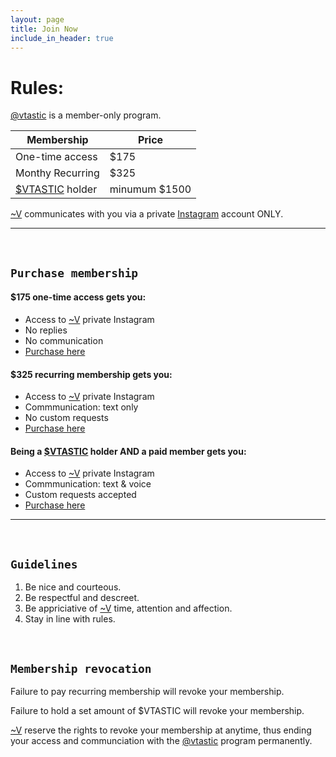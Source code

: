 ```yaml
---
layout: page
title: Join Now
include_in_header: true
---
```


# Rules: 


[@vtastic](https://pages.github.com/) is a member-only program.

| Membership | Price |
| --- | --- |
| One-time access | $175 |
| Monthy Recurring | $325 |
| [$VTASTIC](https://pages.github.com/) holder | minumum $1500 |

[~V](https://pages.github.com/) communicates with you via a private [Instagram](https://pages.github.com/) account ONLY.

________
<br>

## `Purchase membership`

#### $175 one-time access gets you:
- Access to [~V](https://pages.github.com/) private Instagram
- No replies
- No communication
- [Purchase here](https://pages.github.com/)

#### $325 recurring membership gets you:
- Access to [~V](https://pages.github.com/) private Instagram
- Commmunication: text only
- No custom requests
- [Purchase here](https://pages.github.com/)

#### Being a [$VTASTIC](https://pages.github.com/) holder AND a paid member gets you:
- Access to [~V](https://pages.github.com/) private Instagram
- Commmunication: text & voice
- Custom requests accepted
- [Purchase here](https://pages.github.com/)

________
<br>

## `Guidelines`

1. Be nice and courteous.
2. Be respectful and descreet.
3. Be appriciative of [~V](https://pages.github.com/) time, attention and affection.
4. Stay in line with rules.

<br>

## `Membership revocation`

Failure to pay recurring membership will revoke your membership.

Failure to hold a set amount of $VTASTIC will revoke your membership.

[~V](https://pages.github.com/) reserve the rights to revoke your membership at anytime, thus ending your access and communciation with the [@vtastic](https://pages.github.com/) program permanently.







